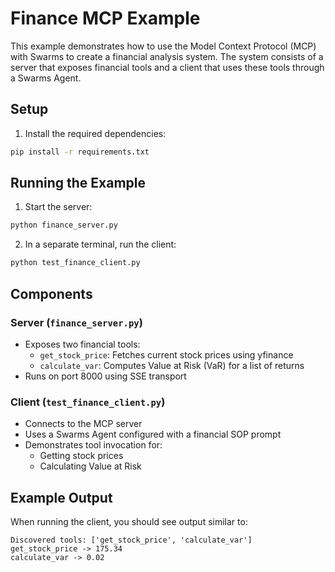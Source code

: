 # Finance MCP Example

This example demonstrates how to use the Model Context Protocol (MCP) with Swarms to create a financial analysis system. The system consists of a server that exposes financial tools and a client that uses these tools through a Swarms Agent.

## Setup

1. Install the required dependencies:
```bash
pip install -r requirements.txt
```

## Running the Example

1. Start the server:
```bash
python finance_server.py
```

2. In a separate terminal, run the client:
```bash
python test_finance_client.py
```

## Components

### Server (`finance_server.py`)
- Exposes two financial tools:
  - `get_stock_price`: Fetches current stock prices using yfinance
  - `calculate_var`: Computes Value at Risk (VaR) for a list of returns
- Runs on port 8000 using SSE transport

### Client (`test_finance_client.py`)
- Connects to the MCP server
- Uses a Swarms Agent configured with a financial SOP prompt
- Demonstrates tool invocation for:
  - Getting stock prices
  - Calculating Value at Risk

## Example Output

When running the client, you should see output similar to:
```
Discovered tools: ['get_stock_price', 'calculate_var']
get_stock_price -> 175.34
calculate_var -> 0.02
``` 